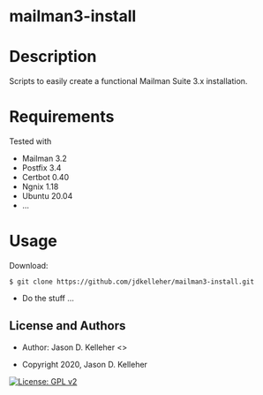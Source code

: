 # mailman3-install

Description
===========
Scripts to easily create a functional Mailman Suite 3.x installation.




Requirements
============
Tested with

* Mailman 3.2
* Postfix 3.4
* Certbot 0.40
* Ngnix 1.18
* Ubuntu 20.04
* ...


Usage
=====

Download:

	$ git clone https://github.com/jdkelleher/mailman3-install.git

* Do the stuff ...



License and Authors
-------------------
* Author: Jason D. Kelleher <>

* Copyright 2020, Jason D. Kelleher

[![License: GPL v2](https://img.shields.io/badge/License-GPL%20v2-blue.svg)](https://www.gnu.org/licenses/old-licenses/gpl-2.0.en.html)

